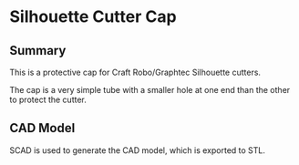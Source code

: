 # Silhouette Cutter Cap
## Summary

This is a protective cap for Craft Robo/Graphtec Silhouette cutters.

The cap is a very simple tube with a smaller hole at one end than the other to protect the cutter.
## CAD Model

SCAD is used to generate the CAD model, which is exported to STL.

